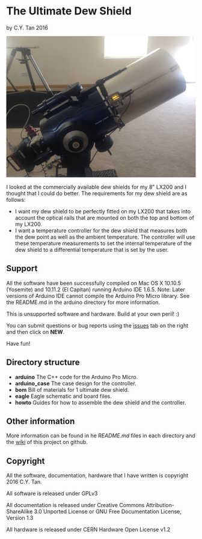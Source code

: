 # The Ultimate Dew Shield

by C.Y. Tan 2016

![Ultimate Dew Shield](https://github.com/cytan299/ultimate_dew_shield/blob/master/wiki_pics/IMG_2454.jpg)

I looked at the commercially available dew shields for my 8" LX200 and
I thought that I could do better. The requirements for my dew shield
are as follows:

* I want my dew shield to be perfectly fitted on my LX200 that takes
  into account the optical rails that are mounted on both the top and
  bottom of my LX200.
* I want a temperature controller for the dew shield that
measures both the dew point as well as the ambient temperature. The
controller will use these temperature measurements to set the
internal temperature of the dew shield to a differential temperature
that is set by the user.


## Support

All the software have been successfully compiled on Mac OS X 10.10.5
(Yosemite) and 10.11.2 (El Capitan) running Arduino IDE 1.6.5. Note:
Later versions of Arduino IDE cannot compile the Arduino Pro Micro
library. See the README.md in the arduino directory for more
information.

This is unsupported software and hardware. Build at your own peril! :)

You can submit questions or bug reports using the
[issues](https://github.com/cytan299/ultimate_dew_shield/issues) tab on
the right and then click on **NEW**.

Have fun!

## Directory structure

* **arduino** The C++ code for the Arduino Pro Micro.
* **arduino_case** The case design for the controller.
* **bom** Bill of materials for 1 ultimate dew shield. 
* **eagle** Eagle schematic and board files.
* **howto** Guides for how to assemble the dew shield and the
controller.

## Other information

More information can be found in he *README.md* files in each
directory and the [wiki](https://github.com/cytan299/ultimate_dew_shield/wiki/The-Ulimate-Dew-Shield) of this project on github.

## Copyright
All the software, documentation, hardware that I have written is
copyright 2016 C.Y. Tan.

All software is released under GPLv3

All documentation is released under Creative Commons
Attribution-ShareAlike 3.0 Unported License or GNU Free
Documentation License, Version 1.3

All hardware is released under CERN Hardware Open License v1.2




